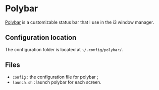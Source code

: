 # Polybar
[Polybar](https://github.com/polybar/polybar) is a customizable status bar that I use in the i3 window manager. 

## Configuration location
The configuration folder is located at `~/.config/polybar/`.

## Files
- `config` : the configuration file for polybar ;
- `launch.sh` : launch polybar for each screen.
